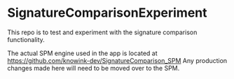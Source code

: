 # SignatureComparisonExperiment


This repo is to test and experiment with the signature comparison functionality.

The actual SPM engine used in the app is located at https://github.com/knowink-dev/SignatureComparison_SPM
Any production changes made here will need to be moved over to the SPM. 
